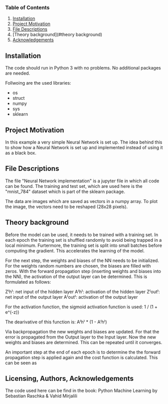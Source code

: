 ### Table of Contents

1. [Installation](#installation)
2. [Project Motivation](#motivation)
3. [File Descriptions](#files)
4. [Theory background](#theory background)
5. [Acknowledgements](#licensing)

## Installation <a name="installation"></a>

The code should run in Python 3 with no problems. No additional packages are needed. 

Follwoing are the used libraries:
  - os
  - struct
  - numpy
  - sys
  - sklearn

## Project Motivation<a name="motivation"></a>
In this example a very simple Neural Network is set up. The idea behind this to show how a Neural Network is set up and implemented instead of using it as a black box. 

## File Descriptions <a name="files"></a>
The file "Neural Network implementation" is a jupyter file in which all code can be found. 
The training and test set, which are used here is the "mnist_784" dataset which is part of the sklearn package.

The data are images which are saved as vectors in a numpy array. To plot the image, the vectors need to be reshaped (28x28 pixels).

## Theory background <a name="files"></a>
Before the model can be used, it needs to be trained with a training set. In each epoch the training set is shuffled randomly to avoid being trapped in a local minimum. Furtermore, the training set is split into small batches before computing the gradient. This accelerates the learning of the model. 

For the next step, the weights and biases of the NN needs to be initialized. For the weights random numbers are chosen, the biases are filled with zeros. 
With the forward propagation step (inserting weights and biases into the NN), the activation of the output layer can be determined. This is formulated as follows:

Z⁽h⁾: net input of the hidden layer
A⁽h⁾: activation of the hidden layer
Z⁽out⁾: net input of the output layer
A⁽out⁾: activation of the output layer

For the activation function, the sigmoid activation function is used: 1 / (1 + e^(-z))

The dearivative of this function is: A⁽h⁾ * (1 - A⁽h⁾)

Via backpropagation the new weights and biases are updated. For that the error is propagated from the Output layer to the Input layer.
Now the new weights and biases are determined. This can be repeated until it converges.

An important step at the end of each epoch is to determine the the forward propagation step is applied again and the cost function is calculated. This can be seen as 

## Licensing, Authors, Acknowledgements<a name="licensing"></a>
The code used here can be find in the book: Python Machine Learning by Sebastian Raschka & Vahid Mirjalili
